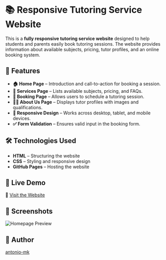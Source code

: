 # 📚 Responsive Tutoring Service Website

This is a **fully responsive tutoring service website** designed to help students and parents easily book tutoring sessions. The website provides information about available subjects, pricing, tutor profiles, and an online booking system.

## 🌟 Features

- **🏠 Home Page** – Introduction and call-to-action for booking a session.  
- **📖 Services Page** – Lists available subjects, pricing, and FAQs.  
- **📅 Booking Page** – Allows users to schedule a tutoring session.  
- **👩‍🏫 About Us Page** – Displays tutor profiles with images and qualifications.  
- **📱 Responsive Design** – Works across desktop, tablet, and mobile devices.  
- **✅ Form Validation** – Ensures valid input in the booking form.  

## 🛠️ Technologies Used

- **HTML** – Structuring the website  
- **CSS** – Styling and responsive design  
- **GitHub Pages** – Hosting the website  

## 🚀 Live Demo

🔗 [Visit the Website](https://antonio-mk.github.io/Tutoring_Website/)

## 📸 Screenshots

![Homepage Preview](link-to-image.png)  

## 📌 Author

[antonio-mk](https://github.com/antonio-mk)
